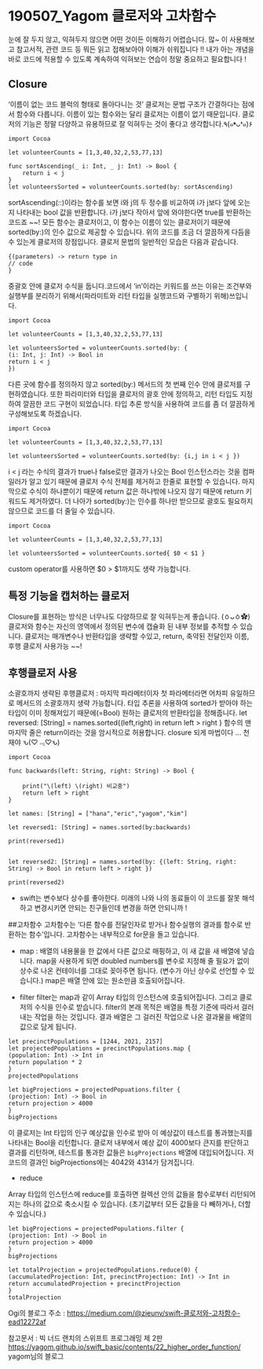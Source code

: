 
# 190507_Yagom 클로저와 고차함수
눈에 잘 두지 않고, 익혀두지 않으면 어떤 것이든 이해하기 어렵습니다.
많~ 이 사용해보고 참고서적, 관련 코드 등 뭐든 읽고 접해보아야 이해가 쉬워집니다 !!
내가 아는 개념을 바로 코드에 적용할 수 있도록 계속하여 익혀보는 연습이 정말 중요하고 필요합니다 !


## Closure
‘이름이 없는 코드 블럭의 형태로 돌아다니는 것’
 클로저는 문법 구조가 간결하다는 점에서 함수와 다릅니다. 이름이 있는 함수와는 달리 클로저는 이름이 없기 때문입니다.
클로저의 기능은 정말 다양하고 유용하므로 잘 익혀두는 것이 좋다고 생각합니다.٩(๑❛ᴗ❛๑)۶

```
import Cocoa

let volunteerCounts = [1,3,40,32,2,53,77,13]

func sortAscending(_ i: Int, _ j: Int) -> Bool {
    return i < j
}
let volunteersSorted = volunteerCounts.sorted(by: sortAscending)

```

sortAscending(_:_:)이라는 함수를 보면 i와 j의 두 정수를 비교하여 i가 j보다 앞에 오는지 나타내는 bool 값을 반환합니다. i가 j보다 작아서 앞에 와야한다면 true를 반환하는 코드죠 ~~!
모든 함수는 클로저이고, 이 함수는 이름이 있는 클로저이기 때문에 sorted(by:)의 인수 값으로 제공할 수 있습니다.
위의 코드를 조금 더 깔끔하게 다듬을 수 있는게 클로저의 장점입니다. 클로저 문법의 일반적인 모습은 다음과 같습니다.

```
{(parameters) -> return type in
// code
}
```


중괄호 안에 클로저 수식을 둡니다.코드에서 ‘in’이라는 키워드를 쓰는 이유는 조건부와 실행부를 분리하기 위해서(파라미트와 리턴 타입을 실행코드와 구별하기 위해)쓰입니다.

```
import Cocoa

let volunteerCounts = [1,3,40,32,2,53,77,13]

let volunteersSorted = volunteerCounts.sorted(by: {
(i: Int, j: Int) -> Bool in
return i < j
})
```

다른 곳에 함수를 정의하지 않고 sorted(by:) 메서드의 첫 번째 인수 안에 클로저를 구현하였습니다. 또한 파라미터와 타입을 클로저의 괄호 안에 정의하고, 리턴 타입도 지정하여 깔끔한 코드 구현이 되었습니다.
타입 추론 방식을 사용하여 코드를 좀 더 깔끔하게 구성해보도록 하겠습니다.


```
import Cocoa

let volunteerCounts = [1,3,40,32,2,53,77,13]

let volunteersSorted = volunteerCounts.sorted(by: {i,j in i < j })
```


i < j 라는 수식의 결과가 true나 false로만 결과가 나오는 Bool 인스턴스라는 것을 컴파일러가 알고 있기 때문에 클로저 수식 전체를 제거하고 한줄로 표현할 수 있습니다.
마지막으로 수식이 하나뿐이기 때문에 return 값은 하나밖에 나오지 않기 때문에 return 키워드도 제거하였다.
더 나아가 sorted(by:)는 인수를 하나만 받으므로 괄호도 필요하지 않으므로 코드를 더 줄일 수 있습니다.

```
import Cocoa

let volunteerCounts = [1,3,40,32,2,53,77,13]

let volunteersSorted = volunteerCounts.sorted{ $0 < $1 }
```
custom operator를 사용하면 $0 > $1까지도 생략 가능합니다.


## 특정 기능을 캡처하는 클로저
Closure를 표현하는 방식은 너무나도 다양하므로 잘 익혀두는게 좋습니다. (ㆁᴗㆁ✿)
클로저와 함수는 자신의 영역에서 정의된 변수에 캡슐화 된 내부 정보를 추적할 수 있습니다.
클로저는 매개변수나 반환타입을 생략할 수있고, return, 축약된 전달인자 이름, 후행 클로저 사용가능 ~~!


## 후행클로저 사용
소괄호까지 생략된 후행클로저 : 마지막 파라메터이자 첫 파라메터라면 어차피 유일하므로 메서드의 소괄호까지 생략 가능합니다.
타입 추론을 사용하여 sorted가 받아야 하는 타입이 이미 정해져있기 때문에(=Bool) 원하는 클로저의 반환타입을 정해줍니다.
let reversed: [String] = names.sorted{(left,right) in return left > right }
함수의 맨 마지막 줄은 return이라는 것을 암시적으로 허용합니다.
closure 되게 마법이다 … 천재야 ԅ(♡﹃♡ԅ)

```
import Cocoa

func backwards(left: String, right: String) -> Bool {
    
    print("\(left) \(right) 비교중")
    return left > right
}

let names: [String] = ["hana","eric","yagom","kim"]

let reversed1: [String] = names.sorted(by:backwards)

print(reversed1)


let reversed2: [String] = names.sorted(by: {(left: String, right: String) -> Bool in return left > right })

print(reversed2)
```


- swift는 변수보다 상수를 좋아한다. 미래의 나와 나의 동료들이 이 코드를 잘못 해석하고 변경시키면 안되는 친구들인데 변경을 하면 안되니까 !


##고차함수
고차함수는 ‘다른 함수를 전달인자로 받거나 함수실행의 결과를 함수로 반환하는 함수’입니다. 고차함수는 내부적으로 for문을 돌고 있습니다.

- map : 배열의 내용물을 한 값에서 다른 값으로 매핑하고, 이 새 값을 새 배열에 넣습니다.
map을 사용하게 되면 doubled numbers를 변수로 지정해 줄 필요가 없이 상수로 나온 컨테이너를 그대로 꽂아주면 됩니다. (변수가 아닌 상수로 선언할 수 있습니다.)
map은 배열 안에 있는 원소만큼 호출되어집니다.

- filter
filter는 map과 같이 Array 타입의 인스턴스에 호출되어집니다. 그리고 클로저의 수식을 인수로 받습니다.
filter의 본래 목적은 배열을 특정 기준에 따라서 걸러내는 작업을 하는 것입니다. 결과 배열은 그 걸러진 작업으로 나온 결과물을 배열의 값으로 담게 됩니다.

```
let precinctPopulations = [1244, 2021, 2157]
let projectedPopulations = precinctPopulations.map {
(population: Int) -> Int in
return population * 2
}
projectedPopulations

let bigProjections = projectedPopuations.filter {
(projection: Int) -> Bool in
return projection > 4000
}
bigProjections
```

이 클로저는 Int 타입의 인구 예상값을 인수로 받아 이 예상값이 테스트를 통과했는지를 나타내는 Bool을 리턴합니다.
클로저 내부에서 예상 값이 4000보다 큰지를 판단하고 결과를 리턴하며, 테스트를 통과한 값들은 `bigProjections` 배열에 대입되어집니다.
저 코드의 결과인 bigProjections에는 4042와 4314가 담겨집니다.

- reduce

Array 타입의 인스턴스에 reduce를 호출하면 컬렉션 안의 값들을 함수로부터 리턴되어지는 하나의 값으로 축소시킬 수 있습니다. (초기값부터 모든 값들을 다 빼하거나, 더할 수 있습니다.)

```
let bigProjections = projectedPopulations.filter {
(projection: Int) -> Bool in
return projection > 4000
}
bigProjections

let totalProjection = projectedPopulations.reduce(0) {
(accumulatedProjection: Int, precinctProjection: Int) -> Int in
return accumulatedProjection + precinctProjection
}
totalProjection
```

Ogi의 블로그 주소 : https://medium.com/@zieunv/swift-클로저와-고차함수-ead12272af

참고문서 :
빅 너드 랜치의 스위프트 프로그래밍 제 2판
https://yagom.github.io/swift_basic/contents/22_higher_order_function/ yagom님의 블로그